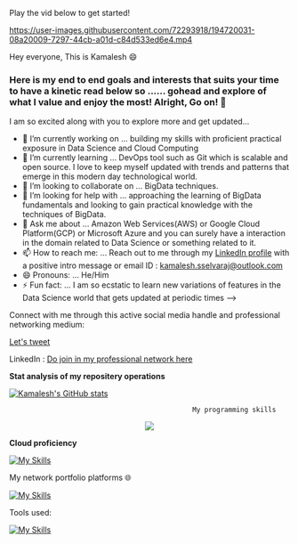 Play the vid below to get started!

https://user-images.githubusercontent.com/72293918/194720031-08a20009-7297-44cb-a01d-c84d533ed6e4.mp4

Hey everyone, This is Kamalesh :smile:

### Here is my end to end goals and interests that suits your time to have a kinetic read below so ...... gohead and explore of what I value and enjoy the most! Alright, Go on! 👋


I am so excited along with you to explore more and get updated...

- 🔭 I’m currently working on ... building my skills with proficient practical exposure in Data Science and Cloud Computing
- 🌱 I’m currently learning ... DevOps tool such as Git which is scalable and open source. I love to keep myself updated with trends and patterns that emerge in this modern day technological world.
- 👯 I’m looking to collaborate on ... BigData techniques.
- 🤔 I’m looking for help with ... approaching the learning of BigData fundamentals and looking to gain practical knowledge with the techniques of BigData.
- 💬 Ask me about ... Amazon Web Services(AWS) or Google Cloud Platform(GCP) or Microsoft Azure and you can surely have a interaction in the domain related to Data Science or something related to it.
- 📫 How to reach me: ... Reach out to me through my [LinkedIn profile](https://www.linkedin.com/in/kamalesh-s-034512/) with a positive intro message or email ID : kamalesh.sselvaraj@outlook.com
- 😄 Pronouns: ... He/Him
- ⚡ Fun fact: ... I am so ecstatic to learn new variations of features in the Data Science world that gets updated at periodic times
-->




Connect with me through this active social media handle and professional networking medium:

[Let's tweet](https://twitter.com/Kamaleshsri312S)      

LinkedIn : [Do join in my professional network here](https://www.linkedin.com/in/kamalesh-s-034512/)

**Stat analysis of my repositery operations**

[![Kamalesh's GitHub stats](https://github-readme-stats.vercel.app/api?username=Kamalesh3112)](https://github.com/anuraghazra/github-readme-stats)



                                                  My programming skills

<p align="center">
  <a href="https://skillicons.dev">
    <img src="https://skillicons.dev/icons?i=py,java,sqlite,scala,git" />
  </a>
</p>

**Cloud proficiency**

[![My Skills](https://skillicons.dev/icons?i=aws,gcp,azure&perline=3)](https://skillicons.dev)

My network portfolio platforms 🌐

[![My Skills](https://skillicons.dev/icons?i=linkedin,github,&perline=3)](https://skillicons.dev)

Tools used:

[![My Skills](https://skillicons.dev/icons?i=autocad,aws,azure,gcp,py,java,sqlite,scala,git,cassandra,discord,eclipse,firebase,flask,github,gitlab,idea,matlab,mongodb,mysql,octave,ps,stackoverflow,twitter,visualstudio,vscode,wordpress&perline=15)](https://skillicons.dev)
